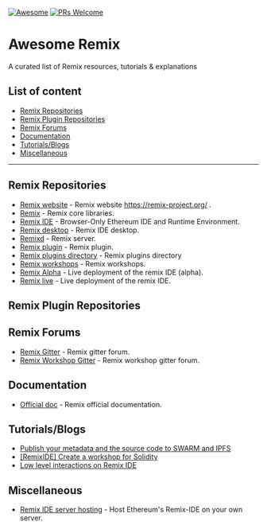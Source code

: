 [![Awesome](https://cdn.rawgit.com/sindresorhus/awesome/d7305f38d29fed78fa85652e3a63e154dd8e8829/media/badge.svg)](https://github.com/sindresorhus/awesome)
[![PRs Welcome](https://img.shields.io/badge/PRs-welcome-brightgreen.svg)](http://makeapullrequest.com)

Awesome Remix
===============
A curated list of Remix resources, tutorials & explanations

## List of content

- [Remix Repositories](#remix-repositories)
- [Remix Plugin Repositories](#remix-plugin-repositories)
- [Remix Forums](#remix-forums)
- [Documentation](#documentation)
- [Tutorials/Blogs](#tutorials_blogs)
- [Miscellaneous](#miscellaneous)
---
## Remix Repositories
* [Remix website](https://github.com/ethereum/remix-website) - Remix website https://remix-project.org/ .
* [Remix](https://github.com/ethereum/remix) - Remix core libraries.
* [Remix IDE](https://github.com/ethereum/remix-ide) - Browser-Only Ethereum IDE and Runtime Environment.
* [Remix desktop](https://github.com/ethereum/remix-desktop) - Remix IDE desktop.
* [Remixd](https://github.com/ethereum/remixd) - Remix server.
* [Remix plugin](https://github.com/ethereum/remix-plugin) - Remix plugin.
* [Remix plugins directory](https://github.com/ethereum/remix-plugins-directory) - Remix plugins directory
* [Remix workshops](https://github.com/ethereum/remix-workshops) - Remix workshops.
* [Remix Alpha](https://github.com/ethereum/remix-live-alpha) - Live deployment of the remix IDE (alpha).
* [Remix live](https://github.com/ethereum/remix-live) - Live deployment of the remix IDE.

## Remix Plugin Repositories

## Remix Forums
* [Remix Gitter](https://gitter.im/ethereum/remix) - Remix gitter forum.
* [Remix Workshop Gitter](https://gitter.im/ethereum/remix-workshop) - Remix workshop gitter forum.

## Documentation
* [Official doc](https://remix-ide.readthedocs.io/en/latest/) - Remix official documentation.

## Tutorials/Blogs
* [Publish your metadata and the source code to SWARM and IPFS](https://medium.com/remix-ide/publish-your-metadata-and-sourcecode-to-swarm-and-ipfs-bf3fcd179cd6)
* [[RemixIDE] Create a workshop for Solidity](https://medium.com/remix-ide/remixide-create-a-workshop-for-solidity-d45f0755fe69)
* [Low level interactions on Remix IDE](https://medium.com/remix-ide/low-level-interactions-on-remix-ide-5f79b05ac86)

## Miscellaneous
* [Remix IDE server hosting](https://github.com/sespaces/remix-ide-server-hosting) - Host Ethereum's Remix-IDE on your own server.
